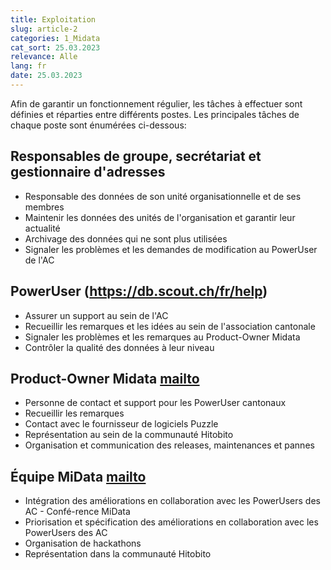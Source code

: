 ```yaml
---
title: Exploitation
slug: article-2
categories: 1_Midata
cat_sort: 25.03.2023
relevance: Alle
lang: fr
date: 25.03.2023
---
```


Afin de garantir un fonctionnement régulier, les tâches à effectuer sont définies et réparties entre différents postes. Les principales tâches de chaque poste sont énumérées ci-dessous: 

## Responsables de groupe, secrétariat et gestionnaire d'adresses
* Responsable des données de son unité organisationnelle et de ses membres 
* Maintenir les données des unités de l'organisation et garantir leur actualité 
* Archivage des données qui ne sont plus utilisées
* Signaler les problèmes et les demandes de modification au PowerUser de l'AC 

## PowerUser (https://db.scout.ch/fr/help)  
* Assurer un support au sein de l'AC
* Recueillir les remarques et les idées au sein de l'association cantonale
* Signaler les problèmes et les remarques au Product-Owner Midata
* Contrôler la qualité des données à leur niveau

## Product-Owner Midata [mailto](midata@pbs.ch)  
* Personne de contact et support pour les PowerUser cantonaux
* Recueillir les remarques
* Contact avec le fournisseur de logiciels Puzzle
* Représentation au sein de la communauté Hitobito
* Organisation et communication des releases, maintenances et pannes

## Équipe MiData [mailto](midata@pbs.ch)  
* Intégration des améliorations en collaboration avec les PowerUsers des AC - Confé-rence MiData
* Priorisation et spécification des améliorations en collaboration avec les PowerUsers des AC
* Organisation de hackathons
* Représentation dans la communauté Hitobito
